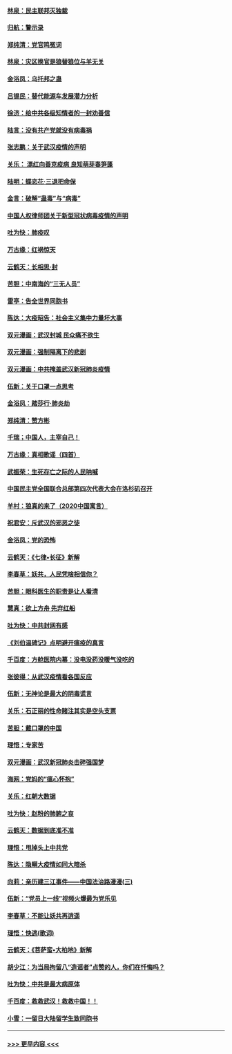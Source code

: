 #### [林泉：民主联邦灭独裁](../pages/nsc993/n11870998.md?t=02152031) 
#### [归航：警示录](../pages/nsc993/n11870963.md?t=02152031) 
#### [郑纯清：党官鸣冤词](../pages/nsc993/n11870938.md?t=02152031) 
#### [林泉：灾区换官是狼替狼位与羊无关](../pages/nsc993/n11870896.md?t=02152031) 
#### [金浴凤：乌托邦之蛊](../pages/nsc993/n11870879.md?t=02152031) 
#### [吕锡民：替代能源车发展潜力分析](../pages/nsc993/n11870656.md?t=02152031) 
#### [徐济：给中共各级知情者的一封劝善信](../pages/nsc993/n11868561.md?t=02152031) 
#### [陆言：没有共产党就没有病毒祸](../pages/nsc993/n11868232.md?t=02152031) 
#### [张志鹏：关于武汉疫情的声明](../pages/nsc993/n11867182.md?t=02152031) 
#### [关乐： 漂红向善克疫病 良知萌芽春笋蓬](../pages/nsc993/n11865710.md?t=02152031) 
#### [陆明：蝶恋花‧三退把命保](../pages/nsc993/n11865673.md?t=02152031) 
#### [金言：破解“蛊毒”与“病毒”](../pages/nsc993/n11864103.md?t=02152031) 
#### [中国人权律师团关于新型冠状病毒疫情的声明](../pages/nsc993/n11864249.md?t=02152031) 
#### [吐为快：肺疫叹](../pages/nsc993/n11864027.md?t=02152031) 
#### [万古缘：红祸惊天](../pages/nsc993/n11864079.md?t=02152031) 
#### [云鹤天：长相思‧封](../pages/nsc993/n11864006.md?t=02152031) 
#### [苦胆：中南海的“三无人员”](../pages/nsc993/n11862997.md?t=02152031) 
#### [雷亭：告全世界同胞书](../pages/nsc993/n11862572.md?t=02152031) 
#### [陈达：大疫昭告：社会主义集中力量坏大事](../pages/nsc993/n11859419.md?t=02152031) 
#### [双元漫画：武汉封城 民众痛不欲生](../pages/nsc993/n11859287.md?t=02152031) 
#### [双元漫画：强制隔离下的悲剧](../pages/nsc993/n11859244.md?t=02152031) 
#### [双元漫画：中共掩盖武汉新冠肺炎疫情](../pages/nsc993/n11858249.md?t=02152031) 
#### [伍新：关于口罩一点思考](../pages/nsc993/n11859195.md?t=02152031) 
#### [金浴凤：踏莎行‧肺炎劫](../pages/nsc993/n11858227.md?t=02152031) 
#### [郑纯清：赞方彬](../pages/nsc993/n11856803.md?t=02152031) 
#### [千瑞；中国人，主宰自己！](../pages/nsc993/n11856793.md?t=02152031) 
#### [万古缘：真相歌谣（四首）](../pages/nsc993/n11856263.md?t=02152031) 
#### [武振荣：生死存亡之际的人民呐喊](../pages/nsc993/n11856256.md?t=02152031) 
#### [中国民主党全国联合总部第四次代表大会在洛杉矶召开](../pages/nsc993/n11856344.md?t=02152031) 
#### [羊村：狼真的来了（2020中国寓言）](../pages/nsc993/n11856229.md?t=02152031) 
#### [祝君安：斥武汉的邪恶之徒](../pages/nsc993/n11855861.md?t=02152031) 
#### [金浴凤：党的恐怖](../pages/nsc993/n11855849.md?t=02152031) 
#### [云鹤天：《七律▪长征》新解](../pages/nsc993/n11855479.md?t=02152031) 
#### [李春草：妖共，人民凭啥相信你？](../pages/nsc993/n11855196.md?t=02152031) 
#### [苦胆：眼科医生的职责是让人看清](../pages/nsc993/n11853840.md?t=02152031) 
#### [慧真：欲上方舟 先弃红船](../pages/nsc993/n11853483.md?t=02152031) 
#### [吐为快：中共封网有感](../pages/nsc993/n11852575.md?t=02152031) 
#### [《刘伯温碑记》点明避开瘟疫的真言](../pages/nsc993/n11852128.md?t=02152031) 
#### [千百度：方舱医院内幕：没电没药没暖气没吃的](../pages/nsc993/n11850211.md?t=02152031) 
#### [张彼得：从武汉疫情看各国反应](../pages/nsc993/n11850102.md?t=02152031) 
#### [伍新：无神论是最大的阴毒谎言](../pages/nsc993/n11846129.md?t=02152031) 
#### [关乐：石正丽的性命赌注其实是空头支票](../pages/nsc993/n11846109.md?t=02152031) 
#### [苦胆：戴口罩的中国](../pages/nsc993/n11845576.md?t=02152031) 
#### [理悟：专家苦](../pages/nsc993/n11845564.md?t=02152031) 
#### [双元漫画：武汉新冠肺炎击碎强国梦](../pages/nsc993/n11843320.md?t=02152031) 
#### [海网：党妈的“瘟心怀抱”](../pages/nsc993/n11840740.md?t=02152031) 
#### [关乐：红朝大数据](../pages/nsc993/n11840675.md?t=02152031) 
#### [吐为快：赵粉的肺腑之哀](../pages/nsc993/n11840618.md?t=02152031) 
#### [云鹤天：数据到底准不准](../pages/nsc993/n11840325.md?t=02152031) 
#### [理悟：甩掉头上中共党](../pages/nsc993/n11838826.md?t=02152031) 
#### [陈达：隐瞒大疫情如同大暗杀](../pages/nsc993/n11838771.md?t=02152031) 
#### [向莉：亲历建三江事件——中国法治路漫漫(三)](../pages/nsc993/n11831825.md?t=02152031) 
#### [伍新：“党员上一线”视频火爆最为党乐见](../pages/nsc993/n11838200.md?t=02152031) 
#### [李春草：不能让妖共再逍遥](../pages/nsc993/n11838102.md?t=02152031) 
#### [理悟：快逃(歌词)](../pages/nsc993/n11838083.md?t=02152031) 
#### [云鹤天：《菩萨蛮▪大柏地》新解](../pages/nsc993/n11838059.md?t=02152031) 
#### [胡少江：为当局拘留八“造谣者”点赞的人，你们在忏悔吗？](../pages/nsc993/n11836801.md?t=02152031) 
#### [吐为快：中共是最大病原体](../pages/nsc993/n11836748.md?t=02152031) 
#### [千百度：救救武汉！救救中国！！](../pages/nsc993/n11836145.md?t=02152031) 
#### [小雪：一留日大陆留学生致同胞书](../pages/nsc993/n11834624.md?t=02152031) 

----
#### [ >>> 更早内容 <<< ](../indexes/nsc993-earlier.md)
